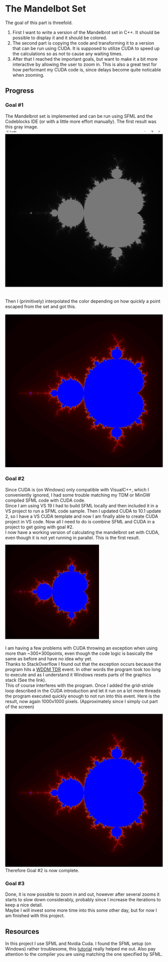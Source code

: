# The Mandelbot Set
The goal of this part is threefold.
<br>
1. First I want to write a version of the Mandelbrot set in C++. It should be possible to display it and it should be colored.
2. The second part is copying the code and transforming it to a version that can be run using CUDA. It is 
supposed  to utilize CUDA to speed up the calculations so as not to cause any waiting times.
3. After that I reached the important goals, but want to make it a bit more interactive by allowing the user to zoom in. This is also a great test for how performant my CUDA code is, since delays become quite noticable when zooming.

## Progress
### Goal #1
The Mandelbrot set is implemented and can be run using SFML and the Codeblocks IDE (or with a little more effort manually).
The first result was this gray image.
![alt mandelbrot_in_gray](./assets/images/sfml_mandelbrot_gray.JPG)
<br>
<br>
<br>
Then I (primitively) interpolated the color depending on how quickly a point escaped from the set and got this.
<br>
<br>
![alt mandelbrot_in_color](./assets/images/sfml_mandelbrot_color.JPG)

### Goal #2
Since CUDA is (on Windows) only compatible with VisualC++, which I conveniently ignored, I had some trouble matching my TDM or MinGW compiled SFML code with CUDA code.
<br>
Since I am using VS 19 I had to build SFML locally and then included it in a VS project to run a SFML code sample. Then I updated CUDA to 10.1 update 2, so I have a VS CUDA template and now I am finally able to create CUDA project in VS code. Now all I need to do is combine SFML and CUDA in a project to get going with goal #2.
<br>
I now have a working version of calculating the mandelbrot set with CUDA, even though it is not yet running in parallel. This is the first result.

![alt mandelbrot_cuda_color](./assets/images/mandelbrot_cuda.JPG)
<br>
<br>
I am having a few problems with CUDA throwing an exception when using more than ~300\*300points, even though the code logic is basically the same as before and have no idea why yet.
<br>
Thanks to StackOverflow I found out that the exception occurs because the program hits a [WDDM TDR](https://docs.microsoft.com/en-us/windows-hardware/drivers/display/timeout-detection-and-recovery) event. In other words the program took too long to execute and as I understand it Windows resets parts of the graphics stack (See the link).
<br>
This of course interferes with the program. Once I added the grid-stride loop described in the CUDA introduction and let it run on a lot more threads the program executed quickly enough to not run into this event.
Here is the result, now again 1000x1000 pixels. (Approximately since I simply cut part of the screen)

![alt mandelbrot_cuda_color_now_calculated_by_a_lot_of_threads](./assets/images/mandelbrot_cuda_with_multiple_threads.JPG)
Therefore Goal #2 is now complete.

### Goal #3
Done, it is now possible to zoom in and out, however after several zooms it starts to slow down considerably, probably since I increase the iterations to keep
a nice detail.
<br>
Maybe I will invest some more time into this some other day, but for now I am finished with this project.

## Resources
In this project I use SFML and Nvidia Cuda.
I found the SFML setup (on Windows) rather troublesome, this [tutorial](https://www.youtube.com/watch?v=fcZFaiGFIMA) really helped me out.
Also pay attention to the compiler you are using matching the one specified by SFML.
